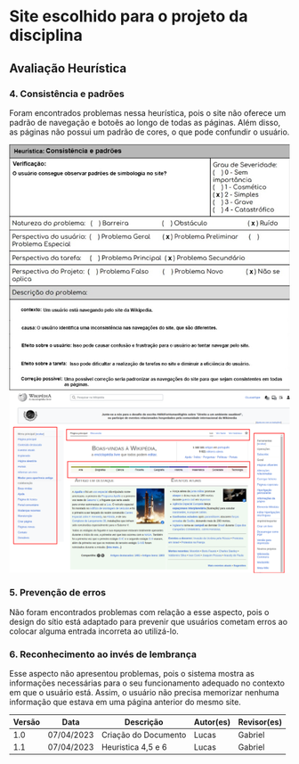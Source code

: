 # Site escolhido para o projeto da disciplina

## Avaliação Heurística

### 4. Consistência e padrões

Foram encontrados problemas nessa heurística, pois o site não oferece um padrão de navegação e botoẽs ao longo de todas as páginas. Além disso, as páginas não possui um padrão de cores, o que pode confundir o usuário.

<img src="../../images/avaliacaoHeuristica/4.jpeg">

<img src="../../images/avaliacaoHeuristica/navegacoes.png">

### 5. Prevenção de erros

Não foram encontrados problemas com relação a esse aspecto, pois o design do sítio está
adaptado para prevenir que usuários cometam erros ao colocar alguma entrada incorreta ao
utilizá-lo.

### 6. Reconhecimento ao invés de lembrança

Esse aspecto não apresentou problemas, pois o sistema mostra as informações necessárias para o seu funcionamento adequado no contexto em que o usuário está. Assim, o usuário não precisa memorizar nenhuma informação que estava em uma página anterior do mesmo site.

| Versão | Data       | Descrição                            | Autor(es) | Revisor(es)    |
| ------- | ---------- | -------------------------------------- | --------- | -------------- |
| 1.0     | 07/04/2023 | Criação do Documento             | Lucas  | Gabriel            |
| 1.1     | 07/04/2023 | Heuristica 4,5 e 6             | Lucas  | Gabriel            |
